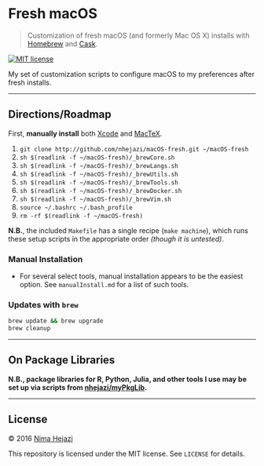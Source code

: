 # Fresh macOS
> Customization of fresh macOS (and formerly Mac OS X) installs with
> [Homebrew](http://brew.sh/) and [Cask](https://caskroom.github.io/).

[![MIT license](http://img.shields.io/badge/license-MIT-brightgreen.svg)](http://opensource.org/licenses/MIT)

My set of customization scripts to configure macOS to my preferences after fresh
installs.

---

## Directions/Roadmap

First, __manually install__ both
[Xcode](https://itunes.apple.com/us/app/xcode/id497799835?mt=12) and
[MacTeX](https://tug.org/mactex/downloading.html).

1. `git clone http://github.com/nhejazi/macOS-fresh.git ~/macOS-fresh`
2. `sh $(readlink -f ~/macOS-fresh)/_brewCore.sh`
3. `sh $(readlink -f ~/macOS-fresh)/_brewLangs.sh`
4. `sh $(readlink -f ~/macOS-fresh)/_brewUtils.sh`
5. `sh $(readlink -f ~/macOS-fresh)/_brewTools.sh`
6. `sh $(readlink -f ~/macOS-fresh)/_brewDocker.sh`
7. `sh $(readlink -f ~/macOS-fresh)/_brewVim.sh`
8. `source ~/.bashrc ~/.bash_profile`
9. `rm -rf $(readlink -f ~/macOS-fresh)`

__N.B.__, the included `Makefile` has a single recipe (`make machine`), which
runs these setup scripts in the appropriate order _(though it is untested)_.


### Manual Installation

* For several select tools, manual installation appears to be the easiest
  option. See `manualInstall.md` for a list of such tools.


### Updates with `brew`
```bash
brew update && brew upgrade
brew cleanup
```


---

## On Package Libraries

__N.B., package libraries for R, Python, Julia, and other tools I use may be set
up via scripts from [nhejazi/myPkgLib](https://github.com/nhejazi/myPkgLib).__

---

## License

&copy; 2016 [Nima Hejazi](http://nimahejazi.org)

This repository is licensed under the MIT license. See `LICENSE` for details.
